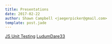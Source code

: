 ```yaml
---
title: Presentations
date: 2017-02-22
author: Shawn Campbell <jaegerpicker@gmail.com>
template: post.jade
---
```


[JS Unit Testing](../JSUnitTestingSlides/index.html "JS Unit Testing Slides")
[LudumDare33](../LudumDare33/index.html "LudumDare33")